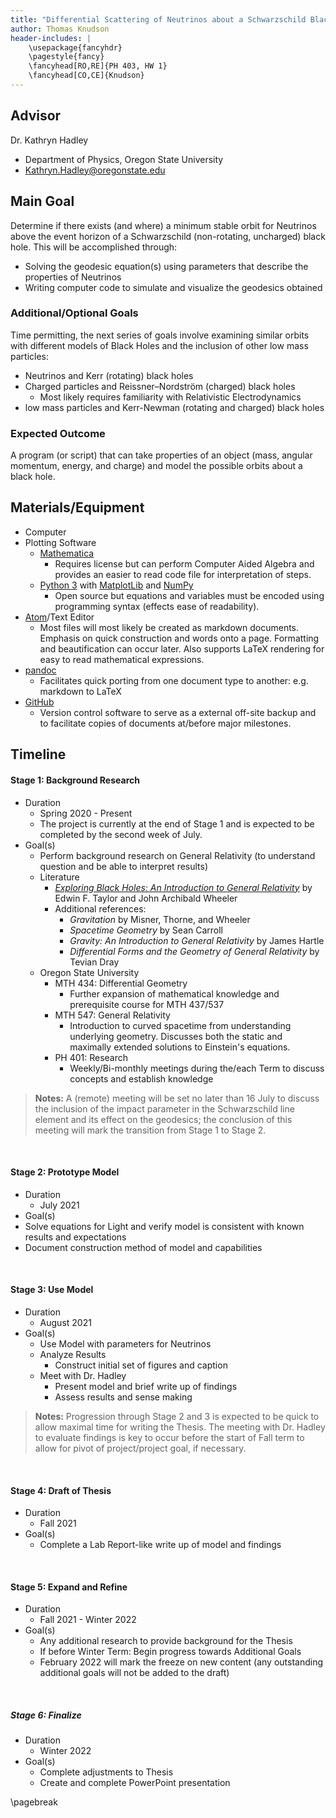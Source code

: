 ```yaml
---
title: "Differential Scattering of Neutrinos about a Schwarzschild Black Hole (Working Title)"
author: Thomas Knudson
header-includes: |
    \usepackage{fancyhdr}
    \pagestyle{fancy}
    \fancyhead[RO,RE]{PH 403, HW 1}
    \fancyhead[CO,CE]{Knudson}
---
```


## Advisor

Dr. Kathryn Hadley

* Department of Physics, Oregon State University
* Kathryn.Hadley@oregonstate.edu

## Main Goal

Determine if there exists (and where) a minimum stable orbit for Neutrinos above the event horizon of a Schwarzschild (non-rotating, uncharged) black hole. This will be accomplished through:

* Solving the geodesic equation(s) using parameters that describe the properties of Neutrinos
* Writing computer code to simulate and visualize the geodesics obtained

### Additional/Optional Goals

Time permitting, the next series of goals involve examining similar orbits with different models of Black Holes and the inclusion of other low mass particles:

* Neutrinos and Kerr (rotating) black holes
* Charged particles and Reissner–Nordström (charged) black holes
  * Most likely requires familiarity with Relativistic Electrodynamics
* low mass particles and Kerr-Newman (rotating and charged) black holes

### Expected Outcome

A program (or script) that can take properties of an object (mass, angular momentum, energy, and charge) and model the possible orbits about a black hole.

## Materials/Equipment

* Computer
* Plotting Software
  * [Mathematica](https://www.wolfram.com/mathematica/)
    * Requires license but can perform Computer Aided Algebra and provides an easier to read code file for interpretation of steps.
  * [Python 3](https://www.python.org/) with [MatplotLib](https://matplotlib.org/) and [NumPy](https://numpy.org/)
    * Open source but equations and variables must be encoded using programming syntax (effects ease of readability).
* [Atom](https://atom.io/)/Text Editor
  * Most files will most likely be created as markdown documents. Emphasis on quick construction and words onto a page. Formatting and beautification can occur later. Also supports LaTeX rendering for easy to read mathematical expressions.
* [pandoc](https://pandoc.org/)
    * Facilitates quick porting from one document type to another: e.g. markdown to LaTeX
* [GitHub](https://github.com/)
  * Version control software to serve as a external off-site backup and to facilitate copies of documents at/before major milestones.

## Timeline

#### Stage 1: Background Research

* Duration
  * Spring 2020 - Present
  * The project is currently at the end of Stage 1 and is expected to be completed by the second week of July.
* Goal(s)
  * Perform background research on General Relativity (to understand question and be able to interpret results)
  * Literature
    * [*Exploring Black Holes: An Introduction to General Relativity*](https://www.eftaylor.com/exploringblackholes/) by Edwin F. Taylor and John Archibald Wheeler
    * Additional references:
      * *Gravitation* by Misner, Thorne, and Wheeler
      * *Spacetime Geometry* by Sean Carroll
      * *Gravity: An Introduction to General Relativity* by James Hartle
      * *Differential Forms and the Geometry of General Relativity* by Tevian Dray
  * Oregon State University
    * MTH 434: Differential Geometry
      * Further expansion of mathematical knowledge and prerequisite course for MTH 437/537
    * MTH 547: General Relativity
      * Introduction to curved spacetime from understanding underlying geometry. Discusses both the static and maximally extended solutions to Einstein's equations.
    * PH 401: Research
      * Weekly/Bi-monthly meetings during the/each Term to discuss concepts and establish knowledge

> **Notes:** A (remote) meeting will be set no later than 16 July to discuss the inclusion of the impact parameter in the Schwarzschild line element and its effect on the geodesics; the conclusion of this meeting will mark the transition from Stage 1 to Stage 2.

$$\ $$

#### Stage 2: Prototype Model

* Duration
  * July 2021
* Goal(s)
* Solve equations for Light and verify model is consistent with known results and expectations
* Document construction method of model and capabilities

$$\ $$

#### Stage 3: Use Model

* Duration
  * August 2021
* Goal(s)
  * Use Model with parameters for Neutrinos
  * Analyze Results
    * Construct initial set of figures and caption
  * Meet with Dr. Hadley
    * Present model and brief write up of findings
    * Assess results and sense making

> **Notes:** Progression through Stage 2 and 3 is expected to be quick to allow maximal time for writing the Thesis. The meeting with Dr. Hadley to evaluate findings is key to occur before the start of Fall term to allow for pivot of project/project goal, if necessary.

$$\ $$

#### Stage 4: Draft of Thesis

* Duration
  * Fall 2021
* Goal(s)
  * Complete a Lab Report-like write up of model and findings

$$\ $$

#### Stage 5: Expand and Refine

* Duration
  * Fall 2021 - Winter 2022
* Goal(s)
  * Any additional research to provide background for the Thesis
  * If before Winter Term: Begin progress towards Additional Goals
  * February 2022 will mark the freeze on new content (any outstanding additional goals will not be added to the draft)

$$\ $$

##### Stage 6: Finalize

* Duration
  * Winter 2022
* Goal(s)
  * Complete adjustments to Thesis
  * Create and complete PowerPoint presentation

\pagebreak
